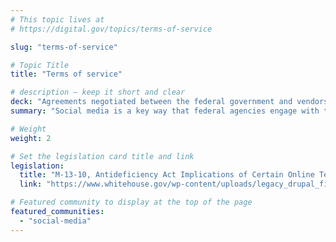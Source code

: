 ```yaml
---
# This topic lives at
# https://digital.gov/topics/terms-of-service

slug: "terms-of-service"

# Topic Title
title: "Terms of service"

# description — keep it short and clear
deck: "Agreements negotiated between the federal government and vendors who offer digital tools and services."
summary: "Social media is a key way that federal agencies engage with their customers and accomplish their mission. However, there are risks and legal implications associated with these tools. Be sure to coordinate with your Office of General Counsel before signing any terms of service or end-user license agreements."

# Weight
weight: 2

# Set the legislation card title and link
legislation:
  title: "M-13-10, Antideficiency Act Implications of Certain Online Terms of Service Agreements (April 4, 2013) (PDF, 1.11 MB, 17 Pages)"
  link: "https://www.whitehouse.gov/wp-content/uploads/legacy_drupal_files/omb/memoranda/2013/m-13-10.pdf"

# Featured community to display at the top of the page
featured_communities:
  - "social-media"
---
```

